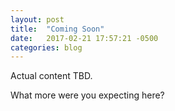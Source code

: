 ```yaml
---
layout: post
title:  "Coming Soon"
date:   2017-02-21 17:57:21 -0500
categories: blog
---
```


Actual content TBD.

What more were you expecting here?
